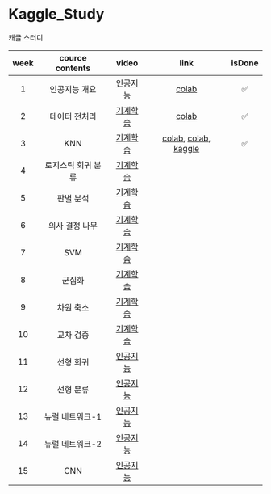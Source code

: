 # Kaggle_Study
캐글 스터디

| week | cource contents | video | link |isDone|
|:----:|:----:|:----:|:----:|:----:|
|1| 인공지능 개요 | [인공지능](https://youtu.be/o_nrr0ZnvCg)|[colab](https://colab.research.google.com/drive/18ohzjIqGuQgOlrkng5c-fYS5YB4JAbOI?usp=sharing)|✅|
|2| 데이터 전처리 | [기계학습](https://youtu.be/gVdkxfYQtG0)|[colab](https://colab.research.google.com/drive/1OrGK2UgF8dNQNMc5tCEOW8SnhoiyVb_c?usp=sharing)|✅|
|3| KNN | [기계학습](https://youtu.be/siYSp7pnHDA)|[colab](https://colab.research.google.com/drive/14JjXIyf_iggMWGCMO1a9n1tNv07n2S-T?usp=sharing), [colab](https://colab.research.google.com/drive/12sGyJna4qgIyY2soWypI9W44JKSgqcNW?usp=sharing), [kaggle](https://www.kaggle.com/uhhyunjoo/diabetes-kneighborsclassifier)|✅|
|4| 로지스틱 회귀 분류 | [기계학습](https://youtu.be/uT3hiE7xUtE)|
|5| 판별 분석 | [기계학습](https://youtu.be/geIlsP8aPvg)|
|6| 의사 결정 나무 | [기계학습](https://youtu.be/CC96qKl6etU)|
|7| SVM | [기계학습](https://youtu.be/7kvkkjkloKQ)|
|8| 군집화 | [기계학습](https://youtu.be/gGX9YwRcvQc)|
|9| 차원 축소 | [기계학습](https://youtu.be/M_0Lcw2yAM0)|
|10| 교차 검증 | [기계학습](https://youtu.be/P8-1F5Z1050)|
|11| 선형 회귀 | [인공지능](https://youtu.be/4pKWmvUY3FE)|
|12| 선형 분류 | [인공지능](https://youtu.be/jv0OE1SRsX4)|
|13| 뉴럴 네트워크-1 | [인공지능](https://youtu.be/d0K4pW1ShXc)|
|14| 뉴럴 네트워크-2 | [인공지능](https://youtu.be/d0K4pW1ShXc)|
|15| CNN | [인공지능](https://youtu.be/8ZEDKm9-Zys)|
